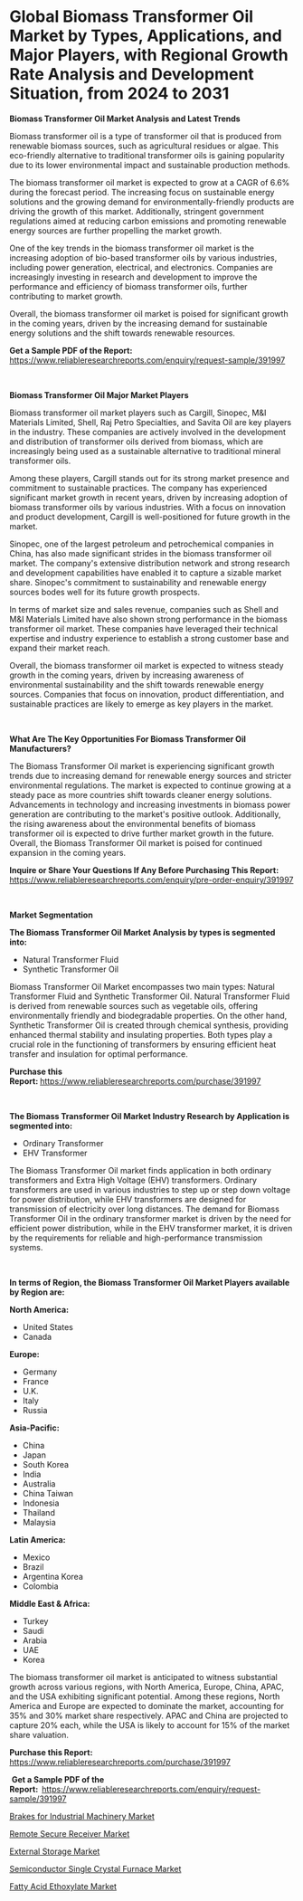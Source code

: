 <p><h1>Global Biomass Transformer Oil Market by Types, Applications, and Major Players, with Regional Growth Rate Analysis and Development Situation, from 2024 to 2031</h1></p><p><strong>Biomass Transformer Oil Market Analysis and Latest Trends</strong></p>
<p><p>Biomass transformer oil is a type of transformer oil that is produced from renewable biomass sources, such as agricultural residues or algae. This eco-friendly alternative to traditional transformer oils is gaining popularity due to its lower environmental impact and sustainable production methods.</p><p>The biomass transformer oil market is expected to grow at a CAGR of 6.6% during the forecast period. The increasing focus on sustainable energy solutions and the growing demand for environmentally-friendly products are driving the growth of this market. Additionally, stringent government regulations aimed at reducing carbon emissions and promoting renewable energy sources are further propelling the market growth.</p><p>One of the key trends in the biomass transformer oil market is the increasing adoption of bio-based transformer oils by various industries, including power generation, electrical, and electronics. Companies are increasingly investing in research and development to improve the performance and efficiency of biomass transformer oils, further contributing to market growth.</p><p>Overall, the biomass transformer oil market is poised for significant growth in the coming years, driven by the increasing demand for sustainable energy solutions and the shift towards renewable resources.</p></p>
<p><strong>Get a Sample PDF of the Report:&nbsp;</strong> <a href="https://www.reliableresearchreports.com/enquiry/request-sample/391997">https://www.reliableresearchreports.com/enquiry/request-sample/391997</a></p>
<p>&nbsp;</p>
<p><strong>Biomass Transformer Oil Major Market Players</strong></p>
<p><p>Biomass transformer oil market players such as Cargill, Sinopec, M&I Materials Limited, Shell, Raj Petro Specialties, and Savita Oil are key players in the industry. These companies are actively involved in the development and distribution of transformer oils derived from biomass, which are increasingly being used as a sustainable alternative to traditional mineral transformer oils.</p><p>Among these players, Cargill stands out for its strong market presence and commitment to sustainable practices. The company has experienced significant market growth in recent years, driven by increasing adoption of biomass transformer oils by various industries. With a focus on innovation and product development, Cargill is well-positioned for future growth in the market.</p><p>Sinopec, one of the largest petroleum and petrochemical companies in China, has also made significant strides in the biomass transformer oil market. The company's extensive distribution network and strong research and development capabilities have enabled it to capture a sizable market share. Sinopec's commitment to sustainability and renewable energy sources bodes well for its future growth prospects.</p><p>In terms of market size and sales revenue, companies such as Shell and M&I Materials Limited have also shown strong performance in the biomass transformer oil market. These companies have leveraged their technical expertise and industry experience to establish a strong customer base and expand their market reach.</p><p>Overall, the biomass transformer oil market is expected to witness steady growth in the coming years, driven by increasing awareness of environmental sustainability and the shift towards renewable energy sources. Companies that focus on innovation, product differentiation, and sustainable practices are likely to emerge as key players in the market.</p></p>
<p>&nbsp;</p>
<p><strong>What Are The Key Opportunities For Biomass Transformer Oil Manufacturers?</strong></p>
<p><p>The Biomass Transformer Oil market is experiencing significant growth trends due to increasing demand for renewable energy sources and stricter environmental regulations. The market is expected to continue growing at a steady pace as more countries shift towards cleaner energy solutions. Advancements in technology and increasing investments in biomass power generation are contributing to the market's positive outlook. Additionally, the rising awareness about the environmental benefits of biomass transformer oil is expected to drive further market growth in the future. Overall, the Biomass Transformer Oil market is poised for continued expansion in the coming years.</p></p>
<p><strong>Inquire or Share Your Questions If Any Before Purchasing This Report:</strong> <a href="https://www.reliableresearchreports.com/enquiry/pre-order-enquiry/391997">https://www.reliableresearchreports.com/enquiry/pre-order-enquiry/391997</a></p>
<p>&nbsp;</p>
<p><strong>Market Segmentation</strong></p>
<p><strong>The Biomass Transformer Oil Market Analysis by types is segmented into:</strong></p>
<p><ul><li>Natural Transformer Fluid</li><li>Synthetic Transformer Oil</li></ul></p>
<p><p>Biomass Transformer Oil Market encompasses two main types: Natural Transformer Fluid and Synthetic Transformer Oil. Natural Transformer Fluid is derived from renewable sources such as vegetable oils, offering environmentally friendly and biodegradable properties. On the other hand, Synthetic Transformer Oil is created through chemical synthesis, providing enhanced thermal stability and insulating properties. Both types play a crucial role in the functioning of transformers by ensuring efficient heat transfer and insulation for optimal performance.</p></p>
<p><strong>Purchase this Report:&nbsp;</strong><a href="https://www.reliableresearchreports.com/purchase/391997">https://www.reliableresearchreports.com/purchase/391997</a></p>
<p>&nbsp;</p>
<p><strong>The Biomass Transformer Oil Market Industry Research by Application is segmented into:</strong></p>
<p><ul><li>Ordinary Transformer</li><li>EHV Transformer</li></ul></p>
<p><p>The Biomass Transformer Oil market finds application in both ordinary transformers and Extra High Voltage (EHV) transformers. Ordinary transformers are used in various industries to step up or step down voltage for power distribution, while EHV transformers are designed for transmission of electricity over long distances. The demand for Biomass Transformer Oil in the ordinary transformer market is driven by the need for efficient power distribution, while in the EHV transformer market, it is driven by the requirements for reliable and high-performance transmission systems.</p></p>
<p>&nbsp;</p>
<p><strong>In terms of Region, the Biomass Transformer Oil Market Players available by Region are:</strong></p>
<p>
    <p> <strong> North America: </strong>
        <ul>
            <li>United States</li>
            <li>Canada</li>
        </ul>
        </p> 
    <p> <strong> Europe: </strong>
        <ul>
            <li>Germany</li>
            <li>France</li>
            <li>U.K.</li>
            <li>Italy</li>
            <li>Russia</li>
        </ul>
        </p> 
    <p> <strong> Asia-Pacific: </strong>
        <ul>
            <li>China</li>
            <li>Japan</li>
            <li>South Korea</li>
            <li>India</li>
            <li>Australia</li>
            <li>China Taiwan</li>
            <li>Indonesia</li>
            <li>Thailand</li>
            <li>Malaysia</li>
        </ul>
        </p> 
    <p> <strong> Latin America: </strong>
        <ul>
            <li>Mexico</li>
            <li>Brazil</li>
            <li>Argentina Korea</li>
            <li>Colombia</li>
        </ul>
        </p> 
    <p> <strong> Middle East & Africa: </strong>
        <ul>
            <li>Turkey</li>
            <li>Saudi</li>
            <li>Arabia</li>
            <li>UAE</li>
            <li>Korea</li>
        </ul>
    </p>
    </p>
<p><p>The biomass transformer oil market is anticipated to witness substantial growth across various regions, with North America, Europe, China, APAC, and the USA exhibiting significant potential. Among these regions, North America and Europe are expected to dominate the market, accounting for 35% and 30% market share respectively. APAC and China are projected to capture 20% each, while the USA is likely to account for 15% of the market share valuation.</p></p>
<p><strong>Purchase this Report: </strong><a href="https://www.reliableresearchreports.com/purchase/391997">https://www.reliableresearchreports.com/purchase/391997</a></p>
<p>&nbsp;<strong>Get a Sample PDF of the Report:&nbsp;&nbsp;</strong><a href="https://www.reliableresearchreports.com/enquiry/request-sample/391997">https://www.reliableresearchreports.com/enquiry/request-sample/391997</a></p>
<p><strong></strong></p>
<p><p><a href="https://natural-crush-b99.notion.site/Brakes-for-Industrial-Machinery-Market-Centers-on-Aspects-such-as-Market-Growth-Market-Share-Marke-cfd77efd23aa4f15a7be163a33ee8cb9">Brakes for Industrial Machinery Market</a></p><p><a href="https://boundless-drawbridge-702.notion.site/Remote-Secure-Receiver-Market-Size-Growth-Outlook-from-2024-to-2031-projecting-at-Market-s-Trends--2ef008b4082b4402be24d5f90d75b7c7">Remote Secure Receiver Market</a></p><p><a href="https://view.publitas.com/reportprime-1/external-storage-market-size-and-growth-market-segmentation-regional-and-country-breakdowns-and-market-trends-for-period-from-2024-2031/">External Storage Market</a></p><p><a href="https://gamy-alyssum-396.notion.site/Global-Semiconductor-Single-Crystal-Furnace-Market-by-Types-Applications-and-Major-Players-with-R-89022b390e3f45c6a5e21788ab7d316d">Semiconductor Single Crystal Furnace Market</a></p><p><a href="https://view.publitas.com/reportprime-1/fatty-acid-ethoxylate-market-size-market-share-and-global-market-analysis-report-2024-2031/">Fatty Acid Ethoxylate Market</a></p></p>